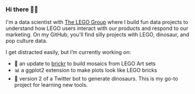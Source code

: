### Hi there 🙋‍♂️

I'm a data scientist with [The LEGO Group](https://www.lego.com/en-us) where I build fun data projects to understand how LEGO users interact with our products and respond to our marketing. On my GitHub, you'll find silly projects with LEGO, dinosaur, and pop culture data.

I get distracted easily, but I’m currently working on:
 - 🧱 an update to [brickr](brickr.org) to build mosaics from LEGO Art sets
 - 📊 a ggplot2 extension to make plots look like LEGO bricks
 - 🦕 version 2 of a Twitter bot to generate dinosaurs. This is my go-to project for learning new tools.

<!--
**ryantimpe/ryantimpe** is a ✨ _special_ ✨ repository because its `README.md` (this file) appears on your GitHub profile.

Here are some ideas to get you started:

- 🔭 I’m currently working on ...
- 🌱 I’m currently learning ...
- 👯 I’m looking to collaborate on ...
- 🤔 I’m looking for help with ...
- 💬 Ask me about ...
- 📫 How to reach me: ...
- 😄 Pronouns: ...
- ⚡ Fun fact: ...
-->
